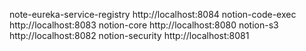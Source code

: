 note-eureka-service-registry http://localhost:8084
notion-code-exec http://localhost:8083
notion-core http://localhost:8080
notion-s3 http://localhost:8082
notion-security http://localhost:8081
